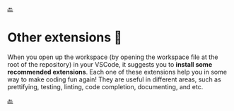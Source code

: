 [🔙](../../README.md#introduction)

# Other extensions 🔮

When you open up the workspace (by opening the workspace file at the root of the repository) in your VSCode, it suggests you to **install some recommended extensions**. Each one of these extensions help you in some way to make coding fun again! They are useful in different areas, such as prettifying, testing, linting, code completion, documenting, and etc.

[🔙](../../README.md#introduction)
